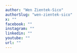 ```yaml
---
author: "Wen Zientek-Sico"
authorSlug: "wen-zientek-sico"
x: ""
facebook: ""
instagram: ""
linkedin: ""
youtube: ""
url: ""
---
```

